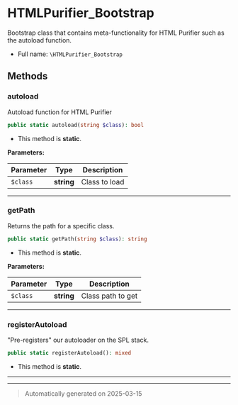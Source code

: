 
# HTMLPurifier_Bootstrap

Bootstrap class that contains meta-functionality for HTML Purifier such as
the autoload function.



* Full name: `\HTMLPurifier_Bootstrap`




## Methods


### autoload

Autoload function for HTML Purifier

```php
public static autoload(string $class): bool
```



* This method is **static**.




**Parameters:**

| Parameter | Type | Description |
|-----------|------|-------------|
| `$class` | **string** | Class to load |





***

### getPath

Returns the path for a specific class.

```php
public static getPath(string $class): string
```



* This method is **static**.




**Parameters:**

| Parameter | Type | Description |
|-----------|------|-------------|
| `$class` | **string** | Class path to get |





***

### registerAutoload

"Pre-registers" our autoloader on the SPL stack.

```php
public static registerAutoload(): mixed
```



* This method is **static**.








***


***
> Automatically generated on 2025-03-15
